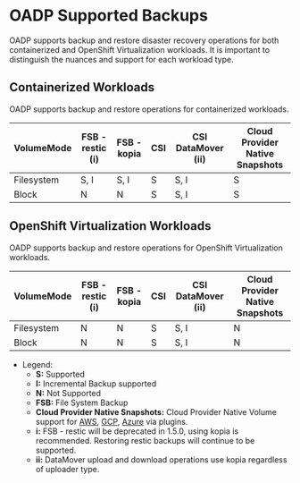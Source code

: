 # OADP Supported Backups

OADP supports backup and restore disaster recovery operations for both containerized and OpenShift Virtualization workloads. It is important to distinguish the nuances and support for each workload type.

## Containerized Workloads

OADP supports backup and restore operations for containerized workloads. 

| VolumeMode | FSB - restic (i) | FSB - kopia | CSI | CSI DataMover (ii) | Cloud Provider Native Snapshots |
|------------|--------------|-------------|-----|------------------| ----------------|
| Filesystem | S, I         | S, I        | S   | S, I             | S               |
| Block      | N            | N           | S   | S, I             | S               |


## OpenShift Virtualization Workloads

OADP supports backup and restore operations for OpenShift Virtualization workloads.

| VolumeMode | FSB - restic (i) | FSB - kopia | CSI | CSI DataMover (ii) | Cloud Provider Native Snapshots |
|------------|--------------|-------------|-----|------------------| ----------------|
| Filesystem | N            | N           | S   | S, I             | N               |
| Block      | N            | N           | S   | S, I             | N               |

* Legend:
  * **S:** Supported
  * **I:** Incremental Backup supported
  * **N:** Not Supported
  * **FSB:** File System Backup
  * **Cloud Provider Native Snapshots:** Cloud Provider Native Volume support for [AWS](https://github.com/openshift/velero-plugin-for-aws), [GCP](https://github.com/openshift/velero-plugin-for-gcp), [Azure](https://github.com/openshift/velero-plugin-for-microsoft-azure) via plugins.
  * **i:** FSB - restic will be deprecated in 1.5.0, using kopia is recommended. Restoring restic backups will continue to be supported.
  * **ii:** DataMover upload and download operations use kopia regardless of uploader type.